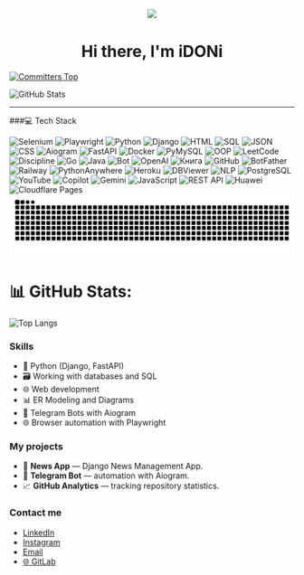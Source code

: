 <p align="center" ><img  src = "https://github.com/7oSkaaa/7oSkaaa/blob/main/Images/about_me.gif?raw=true" width = 100px></p>

<h1 align="center">
 Hi there, I'm iDONi
</h1>

[![Committers Top](https://user-badge.committers.top/kazakhstan/Aidoni0797.svg)](https://committers.top/kazakhstan.html)


![GitHub Stats](https://github-readme-stats.vercel.app/api?username=Aidoni0797)

_____________________________________________________________________________________________________________________________________________________________
###💻 Tech Stack

![Selenium](https://img.shields.io/badge/Selenium-43B02A?style=for-the-badge&logo=selenium&logoColor=white) 
![Playwright](https://img.shields.io/badge/Playwright-2EAD33?style=for-the-badge&logo=playwright&logoColor=white)
![Python](https://img.shields.io/badge/Python-3776AB?style=for-the-badge&logo=python&logoColor=white)
![Django](https://img.shields.io/badge/Django-092E20?style=for-the-badge&logo=django&logoColor=white)
![HTML](https://img.shields.io/badge/HTML5-E34F26?style=for-the-badge&logo=html5&logoColor=white)
![SQL](https://img.shields.io/badge/SQL-4479A1?style=for-the-badge&logo=sql&logoColor=white)
![JSON](https://img.shields.io/badge/JSON-000000?style=for-the-badge&logo=json&logoColor=white)
![CSS](https://img.shields.io/badge/CSS-1572B6?style=for-the-badge&logo=css3&logoColor=white)
![Aiogram](https://img.shields.io/badge/Aiogram-2CA5E0?style=for-the-badge&logo=telegram&logoColor=white)
![FastAPI](https://img.shields.io/badge/FastAPI-009688?style=for-the-badge&logo=fastapi&logoColor=white)
![Docker](https://img.shields.io/badge/Docker-2496ED?style=for-the-badge&logo=docker&logoColor=white)
![PyMySQL](https://img.shields.io/badge/PyMySQL-4479A1?style=for-the-badge&logo=mysql&logoColor=white)
![OOP](https://img.shields.io/badge/OOP-00599C?style=for-the-badge&logo=python&logoColor=white)
![LeetCode](https://img.shields.io/badge/LeetCode-FFA116?style=for-the-badge&logo=leetcode&logoColor=black)
![Discipline](https://img.shields.io/badge/Discipline%20-00C957?style=for-the-badge&logoColor=white)
 ![Go](https://img.shields.io/badge/Go-00ADD8?style=for-the-badge&logo=go&logoColor=white)
 ![Java](https://img.shields.io/badge/Java-007396?style=for-the-badge&logo=java&logoColor=white)
![Bot](https://img.shields.io/badge/Bot-Telegram-blue?style=for-the-badge&logo=telegram&logoColor=white)
![OpenAI](https://img.shields.io/badge/OpenAI-412991?style=for-the-badge&logo=openai&logoColor=white)
![Книга](https://img.shields.io/badge/Книга-412991?style=for-the-badge&logo=book&logoColor=white)
![GitHub](https://img.shields.io/badge/GitHub-181717?style=for-the-badge&logo=github&logoColor=white)
![BotFather](https://img.shields.io/badge/BotFather-000000?style=for-the-badge&logo=telegram&logoColor=white)
![Railway](https://img.shields.io/badge/Railway-000000?style=for-the-badge&logo=railway&logoColor=white)
![PythonAnywhere](https://img.shields.io/badge/PythonAnywhere-3776AB?style=for-the-badge&logo=python&logoColor=white)
![Heroku](https://img.shields.io/badge/Heroku-430098?style=for-the-badge&logo=heroku&logoColor=white)
![DBViewer](https://img.shields.io/badge/DBViewer-4479A1?style=for-the-badge&logo=database&logoColor=white)
![NLP](https://img.shields.io/badge/NLP-000000?style=for-the-badge&logo=spacy&logoColor=white)
![PostgreSQL](https://img.shields.io/badge/PostgreSQL-316192?style=for-the-badge&logo=postgresql&logoColor=white)
![YouTube](https://img.shields.io/badge/YouTube-FF0000?style=for-the-badge&logo=youtube&logoColor=white)
![Copilot](https://img.shields.io/badge/GitHub_Copilot-5C5CFF?style=for-the-badge&logo=github&logoColor=white)
![Gemini](https://img.shields.io/badge/Gemini-4285F4?style=for-the-badge&logo=google&logoColor=white)
![JavaScript](https://img.shields.io/badge/JavaScript-F7DF1E?style=for-the-badge&logo=javascript&logoColor=black)
![REST API](https://img.shields.io/badge/REST%20API-FF6C37?style=for-the-badge&logo=postman&logoColor=white)
![Huawei](https://img.shields.io/badge/Huawei-E60026?style=for-the-badge&logo=huawei&logoColor=white)
![Cloudflare Pages](https://img.shields.io/badge/Cloudflare_Pages-Deployed-orange?style=for-the-badge&logo=Cloudflare&logoColor=white)
![Snake animation](https://raw.githubusercontent.com/CurtisChou-51/CurtisChou-51/output/github-contribution-grid-snake.svg)




# 📊 GitHub Stats:
![Top Langs](https://github-readme-stats.vercel.app/api/top-langs/?username=Aidoni0797&theme=radical&hide_border=false&layout=compact&langs_count=10)


### Skills
- 🐍 Python (Django, FastAPI)
- 🗃️ Working with databases and SQL
- 🌐 Web development
- 📊 ER Modeling and Diagrams
- 🤖 Telegram Bots with Aiogram
- 🌐 Browser automation with Playwright

### My projects
- 📰 **News App** — Django News Management App.
- 🤖 **Telegram Bot** — automation with Aiogram.
- 📈 **GitHub Analytics** — tracking repository statistics.

### Contact me
- [LinkedIn](https://www.linkedin.com/in/ai-doni-102a7b308)
- [Instagram](https://www.instagram.com/python_developer_idoni/)
- [Email](mailto:a19071997@mail.ru)
- [🌐 GitLab](https://gitlab.com/aidoni0797)
```

